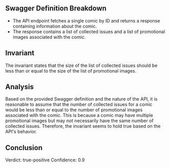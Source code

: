 ## Swagger Definition Breakdown
- The API endpoint fetches a single comic by ID and returns a response containing information about the comic.
- The response contains a list of collected issues and a list of promotional images associated with the comic.

## Invariant
The invariant states that the size of the list of collected issues should be less than or equal to the size of the list of promotional images.

## Analysis
Based on the provided Swagger definition and the nature of the API, it is reasonable to assume that the number of collected issues for a comic would be less than or equal to the number of promotional images associated with the comic. This is because a comic may have multiple promotional images but may not necessarily have the same number of collected issues. Therefore, the invariant seems to hold true based on the API's behavior.

## Conclusion
Verdict: true-positive
Confidence: 0.9
